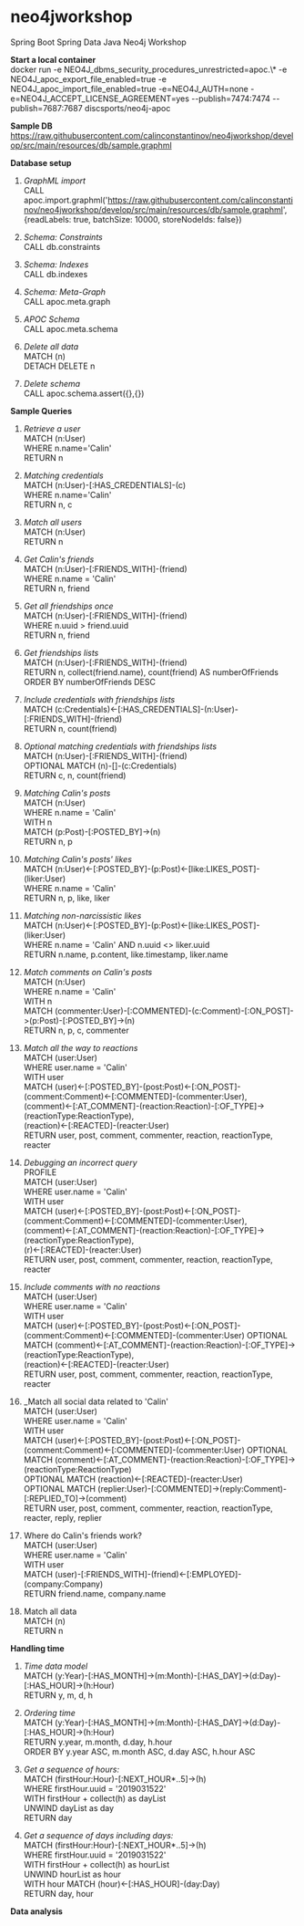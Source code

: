 # neo4jworkshop

Spring Boot Spring Data Java Neo4j Workshop

**Start a local container**  
docker run -e NEO4J_dbms_security_procedures_unrestricted=apoc.\\\* -e NEO4J_apoc_export_file_enabled=true -e NEO4J_apoc_import_file_enabled=true -e=NEO4J_AUTH=none -e=NEO4J_ACCEPT_LICENSE_AGREEMENT=yes --publish=7474:7474 --publish=7687:7687 discsports/neo4j-apoc

**Sample DB**
https://raw.githubusercontent.com/calinconstantinov/neo4jworkshop/develop/src/main/resources/db/sample.graphml

**Database setup**
1. _GraphML import_  
CALL apoc.import.graphml('https://raw.githubusercontent.com/calinconstantinov/neo4jworkshop/develop/src/main/resources/db/sample.graphml', {readLabels: true, batchSize: 10000, storeNodeIds: false}) 

1. _Schema: Constraints_  
CALL db.constraints

1. _Schema: Indexes_  
CALL db.indexes

1. _Schema: Meta-Graph_  
CALL apoc.meta.graph 

1. _APOC Schema_  
CALL apoc.meta.schema

1. _Delete all data_  
MATCH (n)   
DETACH DELETE n 

1. _Delete schema_  
CALL apoc.schema.assert({},{}) 

**Sample Queries**
1. _Retrieve a user_  
MATCH (n:User)  
WHERE n.name='Calin'  
RETURN n 

1. _Matching credentials_  
MATCH (n:User)-[:HAS_CREDENTIALS]-(c)  
WHERE n.name='Calin'  
RETURN n, c

1. _Match all users_  
MATCH (n:User)  
RETURN n

1. _Get Calin's friends_  
MATCH (n:User)-[:FRIENDS_WITH]-(friend)  
WHERE n.name = 'Calin'  
RETURN n, friend

1. _Get all friendships once_  
MATCH (n:User)-[:FRIENDS_WITH]-(friend)  
WHERE n.uuid > friend.uuid  
RETURN n, friend

1. _Get friendships lists_  
MATCH (n:User)-[:FRIENDS_WITH]-(friend)  
RETURN n, collect(friend.name), count(friend) AS numberOfFriends  
ORDER BY numberOfFriends DESC

1. _Include credentials with friendships lists_  
MATCH (c:Credentials)<-[:HAS_CREDENTIALS]-(n:User)-[:FRIENDS_WITH]-(friend)  
RETURN n, count(friend)

1. _Optional matching credentials with friendships lists_  
MATCH (n:User)-[:FRIENDS_WITH]-(friend)  
OPTIONAL MATCH (n)-[]-(c:Credentials)  
RETURN c, n, count(friend)  

1. _Matching Calin's posts_  
MATCH (n:User)  
WHERE n.name = 'Calin'  
WITH n  
MATCH (p:Post)-[:POSTED_BY]->(n)  
RETURN n, p

1. _Matching Calin's posts' likes_  
MATCH (n:User)<-[:POSTED_BY]-(p:Post)<-[like:LIKES_POST]-(liker:User)  
WHERE n.name = 'Calin'  
RETURN n, p, like, liker

1. _Matching non-narcissistic likes_  
MATCH (n:User)<-[:POSTED_BY]-(p:Post)<-[like:LIKES_POST]-(liker:User)  
WHERE n.name = 'Calin' AND n.uuid <> liker.uuid  
RETURN n.name, p.content, like.timestamp, liker.name

1. _Match comments on Calin's posts_  
MATCH (n:User)  
WHERE n.name = 'Calin'  
WITH n  
MATCH (commenter:User)-[:COMMENTED]-(c:Comment)-[:ON_POST]->(p:Post)-[:POSTED_BY]->(n)  
RETURN n, p, c, commenter

1. _Match all the way to reactions_   
MATCH (user:User)  
WHERE user.name = 'Calin'  
WITH user  
MATCH (user)<-[:POSTED_BY]-(post:Post)<-[:ON_POST]-(comment:Comment)<-[:COMMENTED]-(commenter:User),  
(comment)<-[:AT_COMMENT]-(reaction:Reaction)-[:OF_TYPE]->(reactionType:ReactionType),  
(reaction)<-[:REACTED]-(reacter:User)  
RETURN user, post, comment, commenter, reaction, reactionType, reacter

1. _Debugging an incorrect query_  
PROFILE  
MATCH (user:User)    
WHERE user.name = 'Calin'  
WITH user  
MATCH (user)<-[:POSTED_BY]-(post:Post)<-[:ON_POST]-(comment:Comment)<-[:COMMENTED]-(commenter:User),  
(comment)<-[:AT_COMMENT]-(reaction:Reaction)-[:OF_TYPE]->(reactionType:ReactionType),  
(r)<-[:REACTED]-(reacter:User)  
RETURN user, post, comment, commenter, reaction, reactionType, reacter

1. _Include comments with no reactions_  
MATCH (user:User)  
WHERE user.name = 'Calin'  
WITH user  
MATCH (user)<-[:POSTED_BY]-(post:Post)<-[:ON_POST]-(comment:Comment)<-[:COMMENTED]-(commenter:User)
OPTIONAL MATCH (comment)<-[:AT_COMMENT]-(reaction:Reaction)-[:OF_TYPE]->(reactionType:ReactionType),  
(reaction)<-[:REACTED]-(reacter:User)  
RETURN user, post, comment, commenter, reaction, reactionType, reacter

1. _Match all social data related to 'Calin'  
MATCH (user:User)  
WHERE user.name = 'Calin'  
WITH user  
MATCH (user)<-[:POSTED_BY]-(post:Post)<-[:ON_POST]-(comment:Comment)<-[:COMMENTED]-(commenter:User)
OPTIONAL MATCH (comment)<-[:AT_COMMENT]-(reaction:Reaction)-[:OF_TYPE]->(reactionType:ReactionType)  
OPTIONAL MATCH (reaction)<-[:REACTED]-(reacter:User)  
OPTIONAL MATCH (replier:User)-[:COMMENTED]->(reply:Comment)-[:REPLIED_TO]->(comment)  
RETURN user, post, comment, commenter, reaction, reactionType, reacter, reply, replier

1. Where do Calin's friends work?  
MATCH (user:User)  
WHERE user.name = 'Calin'  
WITH user  
MATCH (user)-[:FRIENDS_WITH]-(friend)<-[:EMPLOYED]-(company:Company)  
RETURN friend.name, company.name

1. Match all data  
MATCH (n)  
RETURN n

**Handling time**
1. _Time data model_  
MATCH (y:Year)-[:HAS_MONTH]->(m:Month)-[:HAS_DAY]->(d:Day)-[:HAS_HOUR]->(h:Hour)   
RETURN y, m, d, h

1. _Ordering time_  
MATCH (y:Year)-[:HAS_MONTH]->(m:Month)-[:HAS_DAY]->(d:Day)-[:HAS_HOUR]->(h:Hour)   
RETURN y.year, m.month, d.day, h.hour  
ORDER BY y.year ASC, m.month ASC, d.day ASC, h.hour ASC
 
1. _Get a sequence of hours:_  
MATCH (firstHour:Hour)-[:NEXT_HOUR*..5]->(h)  
WHERE firstHour.uuid = '2019031522'  
WITH firstHour + collect(h) as dayList  
UNWIND dayList as day  
RETURN day

1. _Get a sequence of days including days:_  
MATCH (firstHour:Hour)-[:NEXT_HOUR*..5]->(h)  
WHERE firstHour.uuid = '2019031522'  
WITH firstHour + collect(h) as hourList  
UNWIND hourList as hour  
WITH hour
MATCH (hour)<-[:HAS_HOUR]-(day:Day)  
RETURN day, hour  

**Data analysis**
